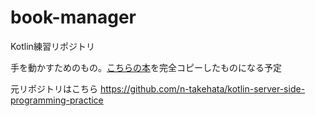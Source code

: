 # book-manager
Kotlin練習リポジトリ

手を動かすためのもの。[こちらの本](https://www.amazon.co.jp/Kotlin-%E3%82%B5%E3%83%BC%E3%83%90%E3%83%BC%E3%82%B5%E3%82%A4%E3%83%89%E3%83%97%E3%83%AD%E3%82%B0%E3%83%A9%E3%83%9F%E3%83%B3%E3%82%B0%E5%AE%9F%E8%B7%B5%E9%96%8B%E7%99%BA-%E7%AB%B9%E7%AB%AF-%E5%B0%9A%E4%BA%BA/dp/4297118599)を完全コピーしたものになる予定

元リポジトリはこちら
https://github.com/n-takehata/kotlin-server-side-programming-practice

